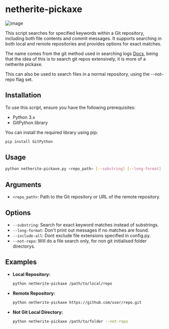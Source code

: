 # netherite-pickaxe

![image](https://github.com/user-attachments/assets/8422a2cb-3b90-4be1-b37d-c7e854de3a22)

This script searches for specified keywords within a Git repository, including both file contents and commit messages. It supports searching in both local and remote repositories and provides options for exact matches.

The name comes from the git method used in searching logs [Docs](https://git-scm.com/book/en/v2/Git-Tools-Searching), being that the idea of this is to search git repos extensively, it is more of a netherite pickaxe.

This can also be used to search files in a normal repository, using the --not-repo flag set. 

## Installation

To use this script, ensure you have the following prerequisites:

- Python 3.x
- GitPython library

You can install the required library using pip:

```bash
pip install GitPython
```

## Usage

```bash
python netherite-pickaxe.py <repo_path> [--substring] [--long-format] [--include-all] [--not-repo]
```

## Arguments

- `<repo_path>`: Path to the Git repository or URL of the remote repository.
  
## Options

- `--substring`: Search for exact keyword matches instead of substrings.
- `--long-format`: Don't print out messages if no matches are found.
- `--include-all`: Dont exclude file extensions specified in config.py.
- `--not-repo`: Will do a file search only, for non git initialised folder directorys.

## Examples

- **Local Repository:**
  
  ```bash
  python netherite-pickaxe /path/to/local/repo
  ```

- **Remote Repository:**

  ```bash
  python netherite-pickaxe https://github.com/user/repo.git
  ```
- **Not Git Local Directory:**

  ```bash
  python netherite-pickaxe /path/to/folder --not-repo
  ```

